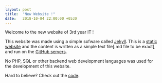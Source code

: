 ```yaml
---
layout: post
title:  "New Website !"
date:   2018-10-04 22:00:00 +0530
---
```


Welcome to the new website of 3rd year IT !

This website was made using a simple sofware called [Jekyll][jek]. This is a [static website][stat-wb] and the content is written as a simple text file[.md file to be exact], and run on the [GitHub servers][g-pages].

No PHP, SQL or other backend web development languages was used for the development of this website.

Hard to believe? Check out the [code][repo].

[jek]: https://jekyllrb.com/
[stat-wb]: https://techterms.com/definition/staticwebsite
[g-pages]: https://pages.github.com/
[repo]: https://github.com/ashwindasr/ashwindasr.github.io
